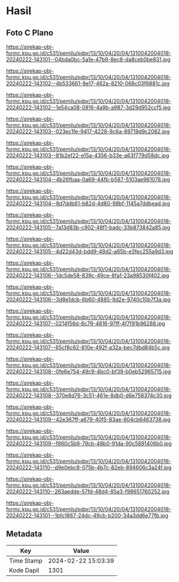 # Hasil

## Foto C Plano

https://sirekap-obj-formc.kpu.go.id/c531/pemilu/pdpr/13/10/04/20/04/1310042004018-20240222-143101--04bda0bc-5a1e-47b9-8ec8-da8ceb0be831.jpg

https://sirekap-obj-formc.kpu.go.id/c531/pemilu/pdpr/13/10/04/20/04/1310042004018-20240222-143102--4b533661-8e17-462a-8210-068c03f6881c.jpg

https://sirekap-obj-formc.kpu.go.id/c531/pemilu/pdpr/13/10/04/20/04/1310042004018-20240222-143102--1e54ca08-0816-4a9b-a987-3d29d952ccf5.jpg

https://sirekap-obj-formc.kpu.go.id/c531/pemilu/pdpr/13/10/04/20/04/1310042004018-20240222-143103--023ec1fe-9417-4228-9c6a-89719d9c2082.jpg

https://sirekap-obj-formc.kpu.go.id/c531/pemilu/pdpr/13/10/04/20/04/1310042004018-20240222-143103--81b2ef22-e15a-4356-b33e-a63f779d58dc.jpg

https://sirekap-obj-formc.kpu.go.id/c531/pemilu/pdpr/13/10/04/20/04/1310042004018-20240222-143104--4b26fbaa-0a69-44fb-b587-5103ae961078.jpg

https://sirekap-obj-formc.kpu.go.id/c531/pemilu/pdpr/13/10/04/20/04/1310042004018-20240222-143104--8d7ddb61-b82d-4d80-98bf-1145a7ddbead.jpg

https://sirekap-obj-formc.kpu.go.id/c531/pemilu/pdpr/13/10/04/20/04/1310042004018-20240222-143105--7a13d83b-c902-48f1-badc-33b873842a85.jpg

https://sirekap-obj-formc.kpu.go.id/c531/pemilu/pdpr/13/10/04/20/04/1310042004018-20240222-143105--4d22d43d-bdd9-48d2-a65b-e3fec255a9d3.jpg

https://sirekap-obj-formc.kpu.go.id/c531/pemilu/pdpr/13/10/04/20/04/1310042004018-20240222-143106--1dc5de58-839c-49ce-8fa1-23a98530f402.jpg

https://sirekap-obj-formc.kpu.go.id/c531/pemilu/pdpr/13/10/04/20/04/1310042004018-20240222-143106--3d8e1dcb-6b60-4885-9d2e-9740c10b7f3a.jpg

https://sirekap-obj-formc.kpu.go.id/c531/pemilu/pdpr/13/10/04/20/04/1310042004018-20240222-143107--0214f56d-6c79-4816-97ff-4f7f91b96288.jpg

https://sirekap-obj-formc.kpu.go.id/c531/pemilu/pdpr/13/10/04/20/04/1310042004018-20240222-143107--65cf8c62-810e-492f-a32a-bec7dbd84b5c.jpg

https://sirekap-obj-formc.kpu.go.id/c531/pemilu/pdpr/13/10/04/20/04/1310042004018-20240222-143108--0fe6e754-49c9-4bc0-bf39-b0eb52965715.jpg

https://sirekap-obj-formc.kpu.go.id/c531/pemilu/pdpr/13/10/04/20/04/1310042004018-20240222-143108--370e8d76-3c51-461e-8db0-d6e758374c30.jpg

https://sirekap-obj-formc.kpu.go.id/c531/pemilu/pdpr/13/10/04/20/04/1310042004018-20240222-143109--42e367ff-a679-40f5-83ae-804cb6463738.jpg

https://sirekap-obj-formc.kpu.go.id/c531/pemilu/pdpr/13/10/04/20/04/1310042004018-20240222-143109--f860c5b9-79cb-48b0-91da-90c5891406b0.jpg

https://sirekap-obj-formc.kpu.go.id/c531/pemilu/pdpr/13/10/04/20/04/1310042004018-20240222-143110--d9e0ebc8-075b-4b7c-82eb-894606c3a24f.jpg

https://sirekap-obj-formc.kpu.go.id/c531/pemilu/pdpr/13/10/04/20/04/1310042004018-20240222-143110--263aedde-57fd-48d4-85a3-f98651760252.jpg

https://sirekap-obj-formc.kpu.go.id/c531/pemilu/pdpr/13/10/04/20/04/1310042004018-20240222-143101--1bfc1867-24dc-49cb-b200-34a3dd6e77fb.jpg


## Metadata

| Key        | Value               |
| ---------- | ------------------- |
| Time Stamp | 2024-02-22 15:03:39 |
| Kode Dapil | 1301                |



